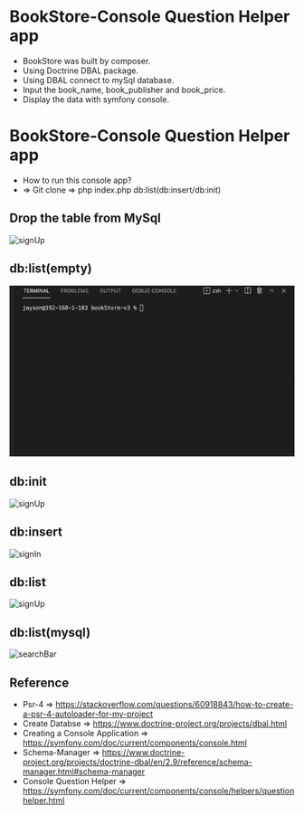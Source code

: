 # BookStore-Console Question Helper app

* BookStore was built by composer.
* Using Doctrine DBAL package.
* Using DBAL connect to mySql database.
* Input the book_name, book_publisher and book_price.
* Display the data with symfony console.

# BookStore-Console Question Helper app

* How to run this console app?
* => Git clone => php index.php db:list(db:insert/db:init)


## Drop the table from MySql
![signUp](src/img/dropTable.gif)


## db:list(empty)
![signUp](src/img/db-list-empty.gif)

## db:init
![signUp](src/img/db-init.gif)

## db:insert
![signIn](src/img/db-insert.gif)

## db:list
![signUp](src/img/db-list.gif)


## db:list(mysql) 
![searchBar](src/img/mysql.gif)


## Reference

* Psr-4 => https://stackoverflow.com/questions/60918843/how-to-create-a-psr-4-autoloader-for-my-project
* Create Databse => https://www.doctrine-project.org/projects/dbal.html
* Creating a Console Application => https://symfony.com/doc/current/components/console.html
* Schema-Manager => https://www.doctrine-project.org/projects/doctrine-dbal/en/2.9/reference/schema-manager.html#schema-manager
* Console Question Helper => https://symfony.com/doc/current/components/console/helpers/questionhelper.html

